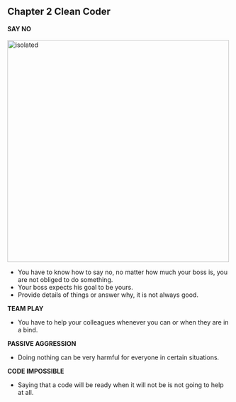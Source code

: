 ## Chapter 2 Clean Coder 
**SAY NO**
<br/><br/>
<img src="https://user-images.githubusercontent.com/104380209/165762337-1760f0d2-4910-4b6c-8db5-fcf60f1c3a40.PNG" alt="isolated" width="500"/>
- You have to know how to say no, no matter how much your boss is, you are not obliged to do something.
- Your boss expects his goal to be yours.
- Provide details of things or answer why, it is not always good.

**TEAM PLAY**
- You have to help your colleagues whenever you can or when they are in a bind.

**PASSIVE AGGRESSION**
- Doing nothing can be very harmful for everyone in certain situations.

**CODE IMPOSSIBLE**
- Saying that a code will be ready when it will not be is not going to help at all.
